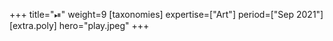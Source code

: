 +++
title="⏯"
weight=9
[taxonomies]
expertise=["Art"]
period=["Sep 2021"]
[extra.poly]
hero="play.jpeg"
+++